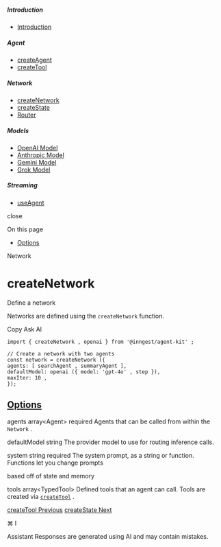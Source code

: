 ##### Introduction

- [Introduction](\reference\introduction)

##### Agent

- [createAgent](\reference\create-agent)
- [createTool](\reference\create-tool)

##### Network

- [createNetwork](\reference\create-network)
- [createState](\reference\state)
- [Router](\reference\network-router)

##### Models

- [OpenAI Model](\reference\model-openai)
- [Anthropic Model](\reference\model-anthropic)
- [Gemini Model](\reference\model-gemini)
- [Grok Model](\reference\model-grok)

##### Streaming

- [useAgent](\reference\use-agent)

close

On this page

- [Options](#options)

Network

# createNetwork

Define a network

Networks are defined using the `createNetwork` function.

Copy Ask AI

```
import { createNetwork , openai } from '@inngest/agent-kit' ;

// Create a network with two agents
const network = createNetwork ({
agents: [ searchAgent , summaryAgent ],
defaultModel: openai ({ model: 'gpt-4o' , step }),
maxIter: 10 ,
});
```

## [ Options](#options)

[](#param-agents) agents array&lt;Agent&gt; required Agents that can be called from within the `Network` .

[](#param-default-model) defaultModel string The provider model to use for routing inference calls.

[](#param-system) system string required The system prompt, as a string or function. Functions let you change prompts

based off of state and memory

[](#param-tools) tools array&lt;TypedTool&gt; Defined tools that an agent can call. Tools are created via [`createTool`](\reference\createTool) .

[createTool Previous](\reference\create-tool) [createState Next](\reference\state)

⌘ I

Assistant Responses are generated using AI and may contain mistakes.